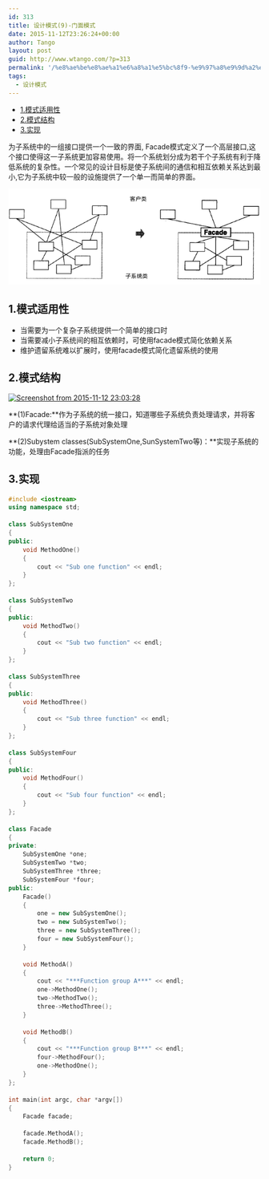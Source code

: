 ```yaml
---
id: 313
title: 设计模式(9)-门面模式
date: 2015-11-12T23:26:24+00:00
author: Tango
layout: post
guid: http://www.wtango.com/?p=313
permalink: '/%e8%ae%be%e8%ae%a1%e6%a8%a1%e5%bc%8f9-%e9%97%a8%e9%9d%a2%e6%a8%a1%e5%bc%8f/'
tags:
  - 设计模式
---
```

- [1.模式适用性](#1模式适用性)
- [2.模式结构](#2模式结构)
- [3.实现](#3实现)

为子系统中的一组接口提供一个一致的界面, Facade模式定义了一个高层接口,这个接口使得这一子系统更加容易使用。将一个系统划分成为若干个子系统有利于降低系统的复杂性。一个常见的设计目标是使子系统间的通信和相互依赖关系达到最小,它为子系统中较一般的设施提供了一个单一而简单的界面。

<!--more-->

![](../wp-content/uploads/2015/11/Screenshot-from-2015-11-12-230012.png)

## 1.模式适用性

  * 当需要为一个复杂子系统提供一个简单的接口时
  * 当需要减小子系统间的相互依赖时，可使用facade模式简化依赖关系
  * 维护遗留系统难以扩展时，使用facade模式简化遗留系统的使用

## 2.模式结构

[<img class="aligncenter size-full wp-image-315" src="../wp-content/uploads/2015/11/Screenshot-from-2015-11-12-230328.png" alt="Screenshot from 2015-11-12 23:03:28" width="827" height="502" srcset="../wp-content/uploads/2015/11/Screenshot-from-2015-11-12-230328.png 827w, ../wp-content/uploads/2015/11/Screenshot-from-2015-11-12-230328-300x182.png 300w" sizes="(max-width: 827px) 100vw, 827px" />](../wp-content/uploads/2015/11/Screenshot-from-2015-11-12-230328.png)

**(1)Facade:**作为子系统的统一接口，知道哪些子系统负责处理请求，并将客户的请求代理给适当的子系统对象处理

**(2)Subystem classes(SubSystemOne,SunSystemTwo等)：**实现子系统的功能，处理由Facade指派的任务

## 3.实现

```c++
#include <iostream>
using namespace std;

class SubSystemOne
{
public:
	void MethodOne()
	{
		cout << "Sub one function" << endl;
	}
};

class SubSystemTwo
{
public:
	void MethodTwo()
	{
		cout << "Sub two function" << endl;
	}
};

class SubSystemThree
{
public:
	void MethodThree()
	{
		cout << "Sub three function" << endl;
	}
};

class SubSystemFour
{
public:
	void MethodFour()
	{
		cout << "Sub four function" << endl;
	}
};

class Facade
{
private:
	SubSystemOne *one;
	SubSystemTwo *two;
	SubSystemThree *three;
	SubSystemFour *four;
public:
	Facade()
	{
		one = new SubSystemOne();
		two = new SubSystemTwo();
		three = new SubSystemThree();
		four = new SubSystemFour();
	}

	void MethodA()
	{
		cout << "***Function group A***" << endl;
		one->MethodOne();
		two->MethodTwo();
		three->MethodThree();
	}

	void MethodB()
	{
		cout << "***Function group B***" << endl;
		four->MethodFour();
		one->MethodOne();
	}
};

int main(int argc, char *argv[])
{
	Facade facade;

	facade.MethodA();
	facade.MethodB();

	return 0;
}
```